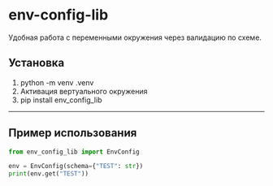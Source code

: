 # env-config-lib

Удобная работа с переменными окружения через валидацию по схеме.

## Установка

1. python -m venv .venv
2. Активация вертуального окружения 
3. pip install env_config_lib

---

## Пример использования

```python
from env_config_lib import EnvConfig

env = EnvConfig(schema={"TEST": str})
print(env.get("TEST"))

```

